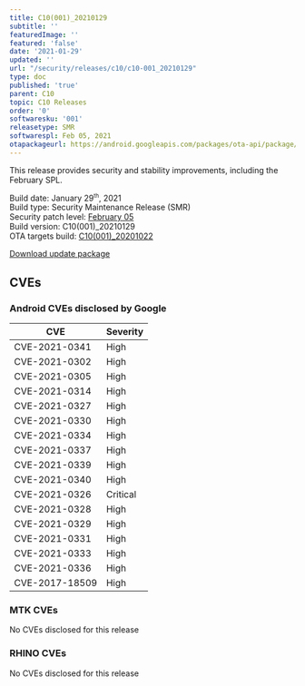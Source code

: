 ```yaml
---
title: C10(001)_20210129
subtitle: ''
featuredImage: ''
featured: 'false'
date: '2021-01-29'
updated: ''
url: "/security/releases/c10/c10-001_20210129"
type: doc
published: 'true'
parent: C10
topic: C10 Releases
order: '0'
softwaresku: '001'
releasetype: SMR
softwarespl: Feb 05, 2021
otapackageurl: https://android.googleapis.com/packages/ota-api/package/f69d345ae3236d58e7136e280c6a021f07303858.zip
---
```


This release provides security and stability improvements, including the February SPL.

Build date: January 29<sup><small>th</small></sup>, 2021  
Build type: Security Maintenance Release (SMR)  
Security patch level: [February 05](https://source.android.com/security/bulletin/2021-02-01)  
Build version: C10(001)_20210129  
OTA targets build: [C10(001)_20201022](/security/releases/c10/c10-001_20201022)

<i class="far fa-cloud-download-alt"></i> [Download update package](https://android.googleapis.com/packages/ota-api/package/f69d345ae3236d58e7136e280c6a021f07303858.zip)

## CVEs
### Android CVEs disclosed by Google

| **CVE** | **Severity** |
|---------|--------------|
| CVE-2021-0341 | High |
| CVE-2021-0302	| High |
| CVE-2021-0305	| High |
| CVE-2021-0314	| High |
| CVE-2021-0327	| High |
| CVE-2021-0330	| High |
| CVE-2021-0334	| High |
| CVE-2021-0337	| High |
| CVE-2021-0339	| High |
| CVE-2021-0340	| High |
| CVE-2021-0326	| Critical |
| CVE-2021-0328	| High |
| CVE-2021-0329	| High |
| CVE-2021-0331	| High |
| CVE-2021-0333	| High |
| CVE-2021-0336	| High |
| CVE-2017-18509 | High |

### MTK CVEs
No CVEs disclosed for this release

### RHINO CVEs
No CVEs disclosed for this release
